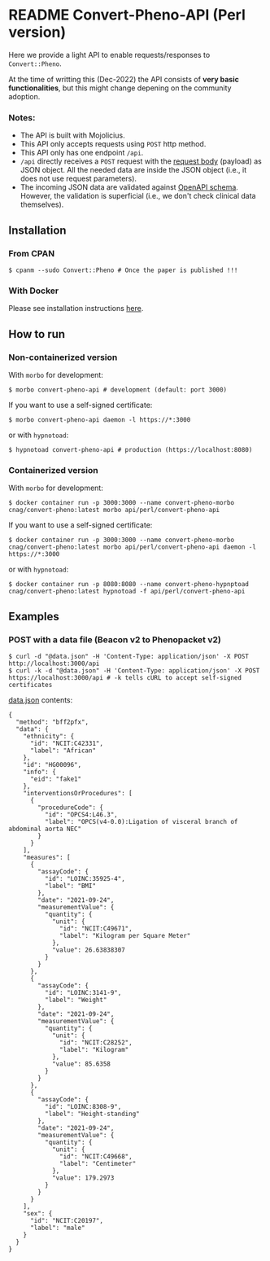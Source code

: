# README Convert-Pheno-API (Perl version)

Here we provide a light API to enable requests/responses to `Convert::Pheno`. 

At the time of writting this (Dec-2022) the API consists of **very basic functionalities**, but this might change depening on the community adoption.

### Notes:

* The API is built with Mojolicius.
* This API only accepts requests using `POST` http method.
* This API only has one endpoint `/api`.
* `/api` directly receives a `POST` request with the [request body](https://swagger.io/docs/specification/2-0/describing-request-body) (payload) as JSON object. All the needed data are inside the JSON object (i.e., it does not use request parameters). 
* The incoming JSON data are validated against [OpenAPI schema](./openapi.md). However, the validation is superficial (i.e., we don't check clinical data themselves).
    
## Installation 

### From CPAN 

    $ cpanm --sudo Convert::Pheno # Once the paper is published !!!

### With Docker

Please see installation instructions [here](https://github.com/mrueda/convert-pheno#containerized).

## How to run

### Non-containerized version

With `morbo` for development:

    $ morbo convert-pheno-api # development (default: port 3000)

If you want to use a self-signed certificate:

    $ morbo convert-pheno-api daemon -l https://*:3000

or with `hypnotoad`:

    $ hypnotoad convert-pheno-api # production (https://localhost:8080)

### Containerized version

With `morbo` for development:

    $ docker container run -p 3000:3000 --name convert-pheno-morbo cnag/convert-pheno:latest morbo api/perl/convert-pheno-api

If you want to use a self-signed certificate:

    $ docker container run -p 3000:3000 --name convert-pheno-morbo cnag/convert-pheno:latest morbo api/perl/convert-pheno-api daemon -l https://*:3000

or with `hypnotoad`:

    $ docker container run -p 8080:8080 --name convert-pheno-hypnptoad cnag/convert-pheno:latest hypnotoad -f api/perl/convert-pheno-api

## Examples

### POST with a data file (Beacon v2 to Phenopacket v2)

    $ curl -d "@data.json" -H 'Content-Type: application/json' -X POST http://localhost:3000/api
    $ curl -k -d "@data.json" -H 'Content-Type: application/json' -X POST https://localhost:3000/api # -k tells cURL to accept self-signed certificates

[data.json](data.json) contents:
```
{
  "method": "bff2pfx",
  "data": {
    "ethnicity": {
      "id": "NCIT:C42331",
      "label": "African"
    },
    "id": "HG00096",
    "info": {
      "eid": "fake1"
    },
    "interventionsOrProcedures": [
      {
        "procedureCode": {
          "id": "OPCS4:L46.3",
          "label": "OPCS(v4-0.0):Ligation of visceral branch of abdominal aorta NEC"
        }
      }
    ],
    "measures": [
      {
        "assayCode": {
          "id": "LOINC:35925-4",
          "label": "BMI"
        },
        "date": "2021-09-24",
        "measurementValue": {
          "quantity": {
            "unit": {
              "id": "NCIT:C49671",
              "label": "Kilogram per Square Meter"
            },
            "value": 26.63838307
          }
        }
      },
      {
        "assayCode": {
          "id": "LOINC:3141-9",
          "label": "Weight"
        },
        "date": "2021-09-24",
        "measurementValue": {
          "quantity": {
            "unit": {
              "id": "NCIT:C28252",
              "label": "Kilogram"
            },
            "value": 85.6358
          }
        }
      },
      {
        "assayCode": {
          "id": "LOINC:8308-9",
          "label": "Height-standing"
        },
        "date": "2021-09-24",
        "measurementValue": {
          "quantity": {
            "unit": {
              "id": "NCIT:C49668",
              "label": "Centimeter"
            },
            "value": 179.2973
          }
        }
      }
    ],
    "sex": {
      "id": "NCIT:C20197",
      "label": "male"
    }
  }
}
```
